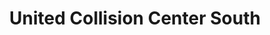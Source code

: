 ---
title: "United Collision Center South"
url: /baton-rouge/united-collision-center-south/
shop: Autowerkstatt
---